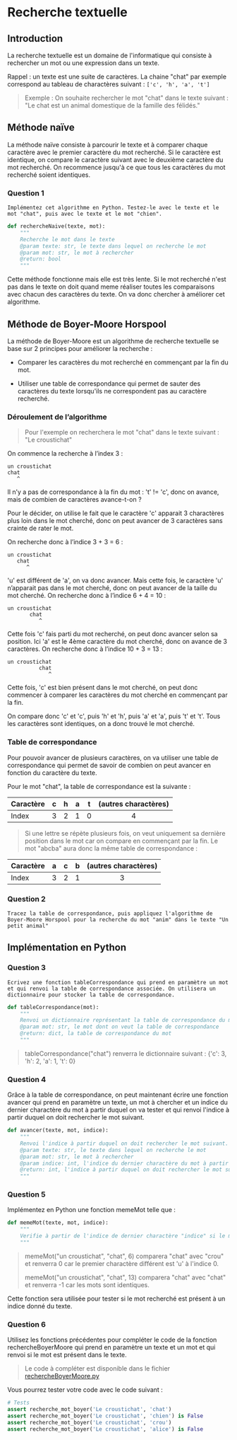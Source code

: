 # Recherche textuelle

## Introduction

La recherche textuelle est un domaine de l'informatique qui consiste à rechercher un mot ou une expression dans un texte.

Rappel : un texte est une suite de caractères. La chaine "chat" par exemple correspond au tableau de charactères suivant : `['c', 'h', 'a', 't']`

> Exemple : On souhaite rechercher le mot "chat" dans le texte suivant : "Le chat est un animal domestique de la famille des félidés."

## Méthode naïve

La méthode naïve consiste à parcourir le texte et à comparer chaque caractère avec le premier caractère du mot recherché. Si le caractère est identique, on compare le caractère suivant avec le deuxième caractère du mot recherché. On recommence jusqu'à ce que tous les caractères du mot recherché soient identiques.

### **Question 1**

    Implémentez cet algorithme en Python. Testez-le avec le texte et le mot "chat", puis avec le texte et le mot "chien".

```python
def rechercheNaive(texte, mot):
    """
    Recherche le mot dans le texte
    @param texte: str, le texte dans lequel on recherche le mot
    @param mot: str, le mot à rechercher
    @return: bool
    """
```

Cette méthode fonctionne mais elle est très lente. Si le mot recherché n'est pas dans le texte on doit quand meme réaliser toutes les comparaisons avec chacun des caractères du texte. On va donc chercher à améliorer cet algorithme.

## Méthode de Boyer-Moore Horspool

La méthode de Boyer-Moore est un algorithme de recherche textuelle se base sur 2 principes pour améliorer la recherche :

- Comparer les caractères du mot recherché en commençant par la fin du mot.

- Utiliser une table de correspondance qui permet de sauter des caractères du texte lorsqu'ils ne correspondent pas au caractère recherché.

### Déroulement de l’algorithme

> Pour l'exemple on recherchera le mot "chat" dans le texte suivant : "Le croustichat"

On commence la recherche à l’index 3 :

```text
un croustichat
chat
   ^
```

Il n’y a pas de correspondance à la fin du mot : 't' != 'c', donc on avance, mais de combien de caractères avance-t-on ?

Pour le décider, on utilise le fait que le caractère 'c' apparait 3 charactères plus loin dans le mot cherché, donc on peut avancer de 3 caractères sans crainte de rater le mot.

On recherche donc à l’indice 3 + 3 = 6 :

```text
un croustichat
   chat
      ^
```

'u' est différent de 'a', on va donc avancer. Mais cette fois, le caractère 'u' n’apparait pas dans le mot cherché, donc on peut avancer de la taille du mot cherché. On recherche donc à l’indice 6 + 4 = 10 :

```text
un croustichat
       chat
          ^
```

Cette fois 'c' fais parti du mot recherché, on peut donc avancer selon sa position. Ici 'a' est le 4ème caractère du mot cherché, donc on avance de 3 caractères. On recherche donc à l’indice 10 + 3 = 13 :

```text
un croustichat
          chat
             ^
```

Cette fois, 'c' est bien présent dans le mot cherché, on peut donc commencer à comparer les caractères du mot cherché en commençant par la fin.

On compare donc 'c' et 'c', puis 'h' et 'h', puis 'a' et 'a', puis 't' et 't'. Tous les caractères sont identiques, on a donc trouvé le mot cherché.

### Table de correspondance

Pour pouvoir avancer de plusieurs caractères, on va utiliser une table de correspondance qui permet de savoir de combien on peut avancer en fonction du caractère du texte.

Pour le mot "chat", la table de correspondance est la suivante :

| Caractère | c | h | a | t | (autres charactères) |
| --------- |:-:|:-:|:-:|:-:| :------------------: |
| Index     | 3 | 2 | 1 | 0 | 4                    |

> Si une lettre se répète plusieurs fois, on veut uniquement sa dernière position dans le mot car on compare en commençant par la fin.
Le mot "abcba" aura donc la même table de correspondance :

| Caractère | a | c | b | (autres charactères) |
| --------- |:-:|:-:|:-:| :------------------: |
| Index     | 3 | 2 | 1 | 3                    |

### **Question 2**

    Tracez la table de correspondance, puis appliquez l'algorithme de Boyer-Moore Horspool pour la recherche du mot "anim" dans le texte "Un petit animal"

## Implémentation en Python

### **Question 3**

    Ecrivez une fonction tableCorrespondance qui prend en paramètre un mot et qui renvoi la table de correspondance associée. On utilisera un dictionnaire pour stocker la table de correspondance.

```python
def tableCorrespondance(mot):
    """
    Renvoi un dictionnaire représentant la table de correspondance du mot.
    @param mot: str, le mot dont on veut la table de correspondance
    @return: dict, la table de correspondance du mot
    """
```

> tableCorrespondance("chat") renverra le dictionnaire suivant : {'c': 3, 'h': 2, 'a': 1, 't': 0}

### **Question 4**

Grâce à la table de correspondance, on peut maintenant écrire une fonction avancer qui prend en paramètre un texte, un mot à chercher et un indice du dernier charactère du mot à partir duquel on va tester et qui renvoi l'indice à partir duquel on doit rechercher le mot suivant.

```python
def avancer(texte, mot, indice):
    """
    Renvoi l'indice à partir duquel on doit rechercher le mot suivant.
    @param texte: str, le texte dans lequel on recherche le mot
    @param mot: str, le mot à rechercher
    @param indice: int, l'indice du dernier charactère du mot à partir duquel on va tester
    @return: int, l'indice à partir duquel on doit rechercher le mot suivant
    """
```

### **Question 5**

Implémentez en Python une fonction memeMot telle que :

```python
def memeMot(texte, mot, indice):
    """
    Verifie à partir de l'indice de dernier charactère "indice" si le mot "mot" correspond à celui dans le texte. Renvoi l'indice du premier charactère différent ou -1 si le mot correspond.
    """
```

> memeMot("un croustichat", "chat", 6) comparera "chat" avec "crou" et renverra 0 car le premier charactère différent est 'u' à l'indice 0.
>
> memeMot("un croustichat", "chat", 13) comparera "chat" avec "chat" et renverra -1 car les mots sont identiques.

Cette fonction sera utilisée pour tester si le mot recherché est présent à un indice donné du texte.

### **Question 6**

Utilisez les fonctions précédentes pour compléter le code de la fonction rechercheBoyerMoore qui prend en paramètre un texte et un mot et qui renvoi si le mot est présent dans le texte.

> Le code à compléter est disponible dans le fichier [rechercheBoyerMoore.py](rechercheBoyerMoore.py)

Vous pourrez tester votre code avec le code suivant :

```python
# Tests
assert recherche_mot_boyer('Le croustichat', 'chat')
assert recherche_mot_boyer('Le croustichat', 'chien') is False
assert recherche_mot_boyer('Le croustichat', 'crou')
assert recherche_mot_boyer('Le croustichat', 'alice') is False
```